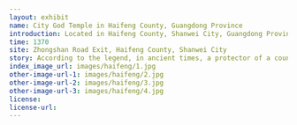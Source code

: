 ```yaml
---
layout: exhibit
name: City God Temple in Haifeng County, Guangdong Province
introduction: Located in Haifeng County, Shanwei City, Guangdong Province, it was built during the Hongwu period of the Ming Dynasty. The present site is located at the Zhongshan Road entrance of Haifeng County, Shanwei City, which was damaged during the Cultural Revolution. It is said that the temple was built in the counties to commemorate an upright and loyal protector of the city who served as a county in the Central Plains in ancient times.
time: 1370
site: Zhongshan Road Exit, Haifeng County, Shanwei City
story: According to the legend, in ancient times, a protector of a county in the Central Plains was a straightforward and loyal person who dared to fight ruthlessly against evil winds. After his hard work, he turned this poor county, where corrupt officials were in line, theft was rampant, people were disorganized, and people's life was difficult, into a rich county with clean government and honesty, where people lived in peace and happiness. Unfortunately, good people don't live long, this supervisor due to overworked, sick in the body, unfortunately died at a young age. The people to promote his achievements, he will be beneficial to the people's case, one by one to the court. The emperor remembered his merits to the masses, so the prick order to seal him as "City God master". Later people to commemorate this upright and clean official, where there is a city, must build the ancestral temple of the city god to worship.
index_image_url: images/haifeng/1.jpg
other-image-url-1: images/haifeng/2.jpg
other-image-url-2: images/haifeng/3.jpg
other-image-url-3: images/haifeng/4.jpg
license:
license-url:
---
```

